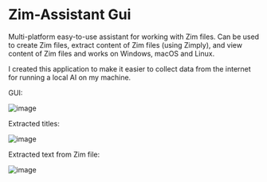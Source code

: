 # Zim-Assistant Gui
Multi-platform easy-to-use assistant for working with Zim files. Can be used to create Zim files, extract content of Zim files (using Zimply), and view content of Zim files and works on Windows, macOS and Linux. 

I created this application to make it easier to collect data from the internet for running a local AI on my machine.

GUI:

![image](https://github.com/user-attachments/assets/8b97259b-c743-4085-b042-9b6aa6679ade)

Extracted titles:

![image](https://github.com/user-attachments/assets/616b3abd-7aa5-4178-87bf-6e13daa8f185)

Extracted text from Zim file:

![image](https://github.com/user-attachments/assets/0ae13d9a-02c3-45ed-8224-3507a5a5b365)

